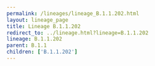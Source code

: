 ```yaml
---
permalink: /lineages/lineage_B.1.1.202.html
layout: lineage_page
title: Lineage B.1.1.202
redirect_to: ../lineage.html?lineage=B.1.1.202
lineage: B.1.1.202
parent: B.1.1
children: ['B.1.1.202']
---
```

